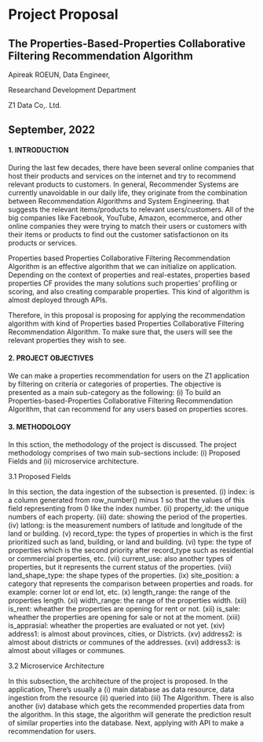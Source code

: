 # Project Proposal

## The Properties-Based-Properties Collaborative Filtering Recommendation Algorithm

Apireak ROEUN, Data Engineer,

Researchand Development Department

Z1 Data Co,. Ltd.

## September, 2022

#### 1. INTRODUCTION
During the last few decades, there have been several online companies that host their products and services on the internet and try to recommend relevant products to customers. In general, Recommender Systems are currently unavoidable in our daily life, they originate from the combination between Recommendation Algorithms and System Engineering. that suggests the relevant items/products to relevant users/customers. All of the big companies like Facebook, YouTube, Amazon, ecommerce, and other online companies they were trying to match their users or customers with their items or products to find out the customer satisfactionon on its products or services. 

Properties based Properties Collaborative Filtering Recommendation Algorithm is an effective algorithm that we can initialize on application. Depending on the context of properties and real-estates, properties based properties CF provides the many solutions such properties’ profiling or scoring, and also creating comparable properties. This kind of algorithm is almost deployed through APIs.  

Therefore, in this proposal is proposing for applying the recommendation algorithm with kind of Properties based Properties Collaborative Filtering Recommendation Algorithm. To make sure that, the users will see the relevant properties they wish to see. 

#### 2. PROJECT OBJECTIVES

We can make a properties recommendation for users on the Z1 application by filtering on criteria or categories of properties. The objective is presented as a main sub-category as the following: (i) To build an Properties-based-Properties Collaborative Filtering Recommendation Algorithm, that can recommend for any users based on properties scores.

#### 3. METHODOLOGY
In this sction, the methodology of the project is discussed. The project methodology comprises of two main sub-sections include: (i) Proposed Fields and (ii) microservice architecture.

3.1 Proposed Fields 

In this section, the data ingestion of the subsection is presented. (i) index: is a column generated from row_number() minus 1 so that the values of this field representing from 0 like the index number. (ii) property_id: the unique numbers of each property. (iii) date: showing the period of the properties. (iv) latlong: is the measurement numbers of latitude and longitude of the land or building. (v) record_type: the types of properties in which is the first prioritized such as land, building, or land and building. (vi) type: the type of properties which is the second priority after record_type such as residential or commercial properties, etc. (vii) current_use: also another types of properties, but it represents the current status of the properties. (viii) land_shape_type: the shape types of the properties. (ix) site_position: a category that represents the comparison between properties and roads. for example: corner lot or end lot, etc. (x) length_range: the range of the properties length. (xi) width_range: the range of the properties width. (xii) is_rent: wheather the properties are opening for rent or not. (xii) is_sale: wheather the properties are opening for sale or not at the moment. (xiii) is_apprasial: wheather the properties are evaluated or not yet. (xiv) address1: is almost about provinces, cities, or Districts. (xv) address2: is almost about districts or communes of the addresses. (xvi) address3: is almost about villages or communes. 

3.2 Microservice Architecture 

In this subsection, the architecture of the project is proposed. In the application, There’s usually a (i) main database as data resource, data ingestion from the resource (ii) queried into (iii) The Algorithm. There is also another (iv) database which gets the recommended properties data from the algorithm. In this stage, the algorithm will generate the prediction result of similar properties into the database. Next, applying with API to make a recommendation for users.